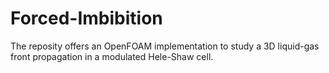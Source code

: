 # Forced-Imbibition
The reposity offers an OpenFOAM implementation to study a 3D liquid-gas front propagation in a modulated Hele-Shaw cell.
